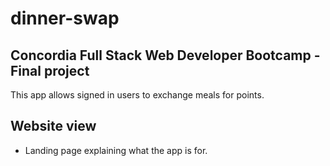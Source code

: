 # dinner-swap

## Concordia Full Stack Web Developer Bootcamp - Final project
This app allows signed in users to exchange meals for points.

## Website view
* Landing page explaining what the app is for.


